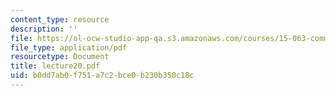 ```yaml
---
content_type: resource
description: ''
file: https://ol-ocw-studio-app-qa.s3.amazonaws.com/courses/15-063-communicating-with-data-summer-2003/b0dd7ab0f751a7c2bce0b230b350c18c_lecture20.pdf
file_type: application/pdf
resourcetype: Document
title: lecture20.pdf
uid: b0dd7ab0-f751-a7c2-bce0-b230b350c18c
---
```

